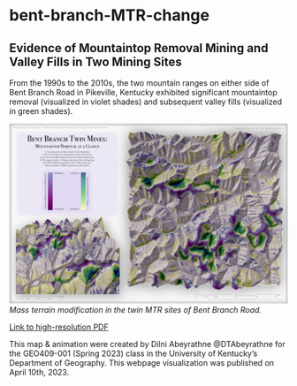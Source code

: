 # bent-branch-MTR-change
## Evidence of Mountaintop Removal Mining and Valley Fills in Two Mining Sites

From the 1990s to the 2010s, the two mountain ranges on either side of Bent Branch Road in Pikeville, Kentucky exhibited significant mountaintop removal (visualized in violet shades) and subsequent valley fills (visualized in green shades). 

![Caption of map](M6_BentBranchMTR.jpg)     
*Mass terrain modification in the twin MTR sites of Bent Branch Road.*

[Link to high-resolution PDF](M6_BentBranchMTR.pdf)     

This map & animation were created by Dilni Abeyrathne @DTAbeyrathne for the GEO409-001 (Spring 2023) class in the University of Kentucky’s Department of Geography. This webpage visualization was published on April 10th, 2023.